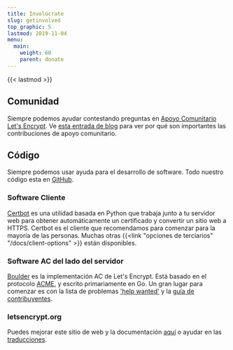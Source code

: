 ```yaml
---
title: Involúcrate
slug: getinvolved
top_graphic: 5
lastmod: 2019-11-04
menu:
  main:
    weight: 60
    parent: donate
---
```


{{< lastmod >}}

## Comunidad

Siempre podemos ayudar contestando preguntas en [Apoyo Comunitario Let's Encrypt](https://community.letsencrypt.org/). Ve [esta entrada de blog](/2015/08/13/lets-encrypt-community-support.html) para ver por qué son importantes las contribuciones de apoyo comunitario.

## Código

Siempre podemos usar ayuda para el desarrollo de software. Todo nuestro código esta en [GitHub](https://github.com/letsencrypt/).

### Software Cliente

[Certbot](https://github.com/certbot/certbot) es una utilidad basada en Python que trabaja junto a tu servidor web para obtener automáticamente un certificado y convertir un sitio web a HTTPS. Certbot es el cliente que recomendamos para comenzar para la mayoría de las personas. Muchas otras {{<link "opciones de terciarios" "/docs/client-options" >}} están disponibles.

### Software AC del lado del servidor

[Boulder](https://github.com/letsencrypt/boulder) es la implementación AC de Let's Encrypt. Está basado en el protocolo [ACME](https://github.com/ietf-wg-acme/acme), y escrito primariamente en Go. Un gran lugar para comenzar es con la lista de problemas ['help wanted'](https://github.com/letsencrypt/boulder/labels/help%20wanted) y la [guía de contribuyentes](https://github.com/letsencrypt/boulder/blob/master/CONTRIBUTING.md).

### letsencrypt.org

Puedes mejorar este sitio de web y la documentación [aquí](https://github.com/letsencrypt/website) o ayudar en las [traducciones](https://github.com/letsencrypt/website/blob/master/TRANSLATION.md).
